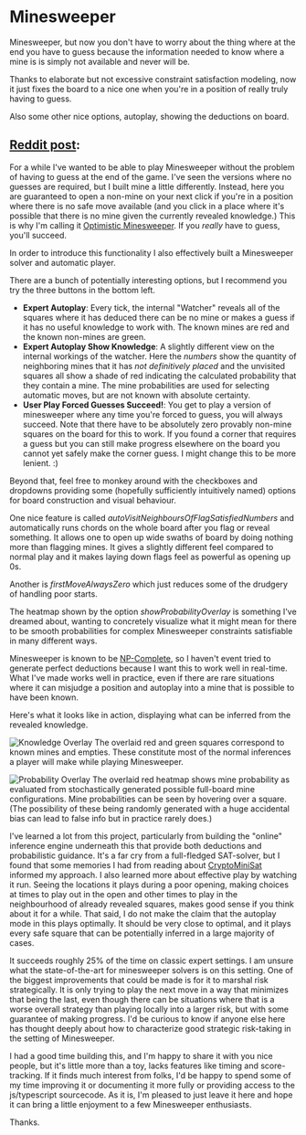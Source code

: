 # Minesweeper

Minesweeper, but now you don't have to worry about the thing where at the end you have to guess because the information needed to know where a mine is is simply not available and never will be.

Thanks to elaborate but not excessive constraint satisfaction modeling, now it just fixes the board to a nice one when you're in a position of really truly having to guess.

Also some other nice options, autoplay, showing the deductions on board.


## [Reddit post](https://www.reddit.com/r/Minesweeper/comments/nkab3h/optimistic_minesweeper_ai/):

For a while I've wanted to be able to play Minesweeper without the problem of having to guess at the end of the game. I've seen the versions where no guesses are required, but I built mine a little differently. Instead, here you are guaranteed to open a non-mine on your next click if you're in a position where there is no safe move available (and you click in a place where it's possible that there is no mine given the currently revealed knowledge.)  This is why I'm calling it [Optimistic Minesweeper](https://minesweeper.therestinmotion.com/). If you *really* have to guess, you'll succeed.

In order to introduce this functionality I also effectively built a Minesweeper solver and automatic player.

There are a bunch of potentially interesting options, but I recommend you try the three buttons in the bottom left.
* **Expert Autoplay**: Every tick, the internal "Watcher" reveals all of the squares where it has deduced there can be no mine or makes a guess if it has no useful knowledge to work with. The known mines are red and the known non-mines are green.
* **Expert Autoplay Show Knowledge**: A slightly different view on the internal workings of the watcher. Here the *numbers* show the quantity of neighboring mines that it has *not definitively placed* and the unvisited squares all show a shade of red indicating the calculated probability that they contain a mine. The mine probabilities are used for selecting automatic moves, but are not known with absolute certainty. 
* **User Play Forced Guesses Succeed!**: You get to play a version of minesweeper where any time you're forced to guess, you will always succeed. Note that there have to be absolutely zero provably non-mine squares on the board for this to work. If you found a corner that requires a guess but you can still make progress elsewhere on the board you cannot yet safely make the corner guess. I might change this to be more lenient. :) 
 
Beyond that, feel free to monkey around with the checkboxes and dropdowns providing some (hopefully sufficiently intuitively named) options for board construction and visual behaviour. 

One nice feature is called *autoVisitNeighboursOfFlagSatisfiedNumbers* and automatically runs chords on the whole board after you flag or reveal something. It allows one to open up wide swaths of board by doing nothing more than flagging mines. It gives a slightly different feel compared to normal play and it makes laying down flags feel as powerful as opening up 0s.

Another is *firstMoveAlwaysZero* which just reduces some of the drudgery of handling poor starts.

The heatmap shown by the option *showProbabilityOverlay* is something I've dreamed about, wanting to concretely visualize what it might mean for there to be smooth probabilities for complex Minesweeper constraints satisfiable in many different ways.  

Minesweeper is known to be [NP-Complete](http://web.mat.bham.ac.uk/R.W.Kaye/minesw/ordmsw.htm), so I haven't event tried to generate perfect deductions because I want this to work well in real-time. What I've made works well in practice, even if there are rare situations where it can misjudge a position and autoplay into a mine that is possible to have been known. 

Here's what it looks like in action, displaying what can be inferred from the revealed knowledge.

![Knowledge Overlay][screenshot1]
The overlaid red and green squares correspond to known mines and empties. These constitute most of the normal inferences a player will make while playing Minesweeper. 

![Probability Overlay][screenshot2]
The overlaid red heatmap shows mine probability as evaluated from stochastically generated possible full-board mine configurations. Mine probabilities can be seen by hovering over a square. (The possibility of these being randomly generated with a huge accidental bias can lead to false info but in practice rarely does.)

[screenshot1]: https://minesweeper.therestinmotion.com/screenshot-frontier-deductions.png "Autoplay Making Deductions"
[screenshot2]: https://minesweeper.therestinmotion.com/screenshot-frontier-probabilities.png "Autoplay Inferring Mine Probabilities"

I've learned a lot from this project, particularly from building the "online" inference engine underneath this that provide both deductions and probabilistic guidance. It's a far cry from a full-fledged SAT-solver, but I found that some memories I had from reading about [CryptoMiniSat](https://www.msoos.org/cryptominisat5/) informed my approach. I also learned more about effective play by watching it run. Seeing the locations it plays during a poor opening, making choices at times to play out in the open and other times to play in the neighbourhood of already revealed squares, makes good sense if you think about it for a while. That said, I do not make the claim that the autoplay mode in this plays optimally. It should be very close to optimal, and it plays every safe square that can be potentially inferred in a large majority of cases. 

It succeeds roughly 25% of the time on classic expert settings. I am unsure what the state-of-the-art for minesweeper solvers is on this setting. One of the biggest improvements that could be made is for it to marshal risk strategically. It is only trying to play the next move in a way that minimizes that being the last, even though there can be situations where that is a worse overall strategy than playing locally into a larger risk, but with some guarantee of making progress. I'd be curious to know if anyone else here has thought deeply about how to characterize good strategic risk-taking in the setting of Minesweeper.

I had a good time building this, and I'm happy to share it with you nice people, but it's little more than a toy, lacks features like timing and score-tracking. If it finds much interest from folks, I'd be happy to spend some of my time improving it or documenting it more fully or providing access to the js/typescript sourcecode. As it is, I'm pleased to just leave it here and hope it can bring a little enjoyment to a few Minesweeper enthusiasts.

Thanks. 